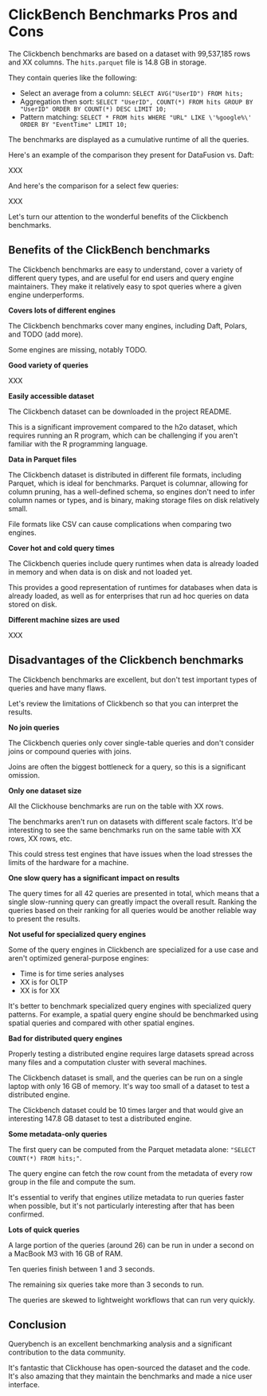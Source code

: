 # ClickBench Benchmarks Pros and Cons

The Clickbench benchmarks are based on a dataset with 99,537,185 rows and XX columns.  The `hits.parquet` file is 14.8 GB in storage.

They contain queries like the following:

* Select an average from a column: `SELECT AVG("UserID") FROM hits;`
* Aggregation then sort: `SELECT "UserID", COUNT(*) FROM hits GROUP BY "UserID" ORDER BY COUNT(*) DESC LIMIT 10;`
* Pattern matching: `SELECT * FROM hits WHERE "URL" LIKE \'%google%\' ORDER BY "EventTime" LIMIT 10;`

The benchmarks are displayed as a cumulative runtime of all the queries.

Here's an example of the comparison they present for DataFusion vs. Daft:

XXX

And here's the comparison for a select few queries:

XXX

Let's turn our attention to the wonderful benefits of the Clickbench benchmarks.

## Benefits of the ClickBench benchmarks

The Clickbench benchmarks are easy to understand, cover a variety of different query types, and are useful for end users and query engine maintainers.  They make it relatively easy to spot queries where a given engine underperforms.

**Covers lots of different engines**

The Clickbench benchmarks cover many engines, including Daft, Polars, and TODO (add more).

Some engines are missing, notably TODO.

**Good variety of queries**

XXX

**Easily accessible dataset**

The Clickbench dataset can be downloaded in the project README.

This is a significant improvement compared to the h2o dataset, which requires running an R program, which can be challenging if you aren't familiar with the R programming language.

**Data in Parquet files**

The Clickbench dataset is distributed in different file formats, including Parquet, which is ideal for benchmarks. Parquet is columnar, allowing for column pruning, has a well-defined schema, so engines don't need to infer column names or types, and is binary, making storage files on disk relatively small.

File formats like CSV can cause complications when comparing two engines.

**Cover hot and cold query times**

The Clickbench queries include query runtimes when data is already loaded in memory and when data is on disk and not loaded yet.

This provides a good representation of runtimes for databases when data is already loaded, as well as for enterprises that run ad hoc queries on data stored on disk.

**Different machine sizes are used**

XXX

## Disadvantages of the Clickbench benchmarks

The Clickbench benchmarks are excellent, but don't test important types of queries and have many flaws.

Let's review the limitations of Clickbench so that you can interpret the results.

**No join queries**

The Clickbench queries only cover single-table queries and don't consider joins or compound queries with joins.

Joins are often the biggest bottleneck for a query, so this is a significant omission.

**Only one dataset size**

All the Clickhouse benchmarks are run on the table with XX rows.

The benchmarks aren't run on datasets with different scale factors.  It'd be interesting to see the same benchmarks run on the same table with XX rows, XX rows, etc.

This could stress test engines that have issues when the load stresses the limits of the hardware for a machine.

**One slow query has a significant impact on results**

The query times for all 42 queries are presented in total, which means that a single slow-running query can greatly impact the overall result. Ranking the queries based on their ranking for all queries would be another reliable way to present the results.

**Not useful for specialized query engines**

Some of the query engines in Clickbench are specialized for a use case and aren't optimized general-purpose engines:

* Time is for time series analyses
* XX is for OLTP
* XX is for XX

It's better to benchmark specialized query engines with specialized query patterns.  For example, a spatial query engine should be benchmarked using spatial queries and compared with other spatial engines.

**Bad for distributed query engines**

Properly testing a distributed engine requires large datasets spread across many files and a computation cluster with several machines.

The Clickbench dataset is small, and the queries can be run on a single laptop with only 16 GB of memory.  It's way too small of a dataset to test a distributed engine.

The Clickbench dataset could be 10 times larger and that would give an interesting 147.8 GB dataset to test a distributed engine.

**Some metadata-only queries**

The first query can be computed from the Parquet metadata alone: `"SELECT COUNT(*) FROM hits;"`.

The query engine can fetch the row count from the metadata of every row group in the file and compute the sum.

It's essential to verify that engines utilize metadata to run queries faster when possible, but it's not particularly interesting after that has been confirmed.

**Lots of quick queries**

A large portion of the queries (around 26) can be run in under a second on a MacBook M3 with 16 GB of RAM.  

Ten queries finish between 1 and 3 seconds.

The remaining six queries take more than 3 seconds to run.

The queries are skewed to lightweight workflows that can run very quickly.

## Conclusion

Querybench is an excellent benchmarking analysis and a significant contribution to the data community.

It's fantastic that Clickhouse has open-sourced the dataset and the code.  It's also amazing that they maintain the benchmarks and made a nice user interface.
